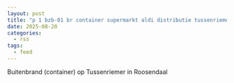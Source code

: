 ```yaml
---
layout: post
title: "p 1 bzb-01 br container supermarkt aldi distributie tussenriemer roosendaal 201331"
date: 2025-08-20
categories: 
  - rss
tags: 
  - feed
---
```


Buitenbrand (container) op Tussenriemer in Roosendaal
